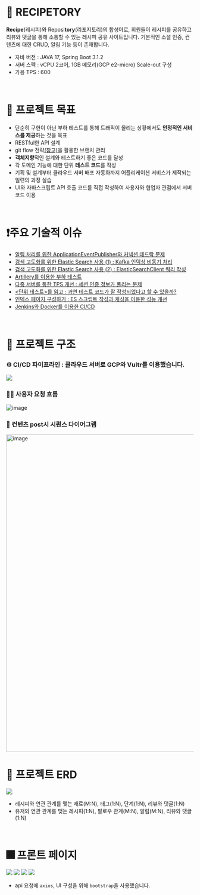 # 🥘 RECIPETORY
**Recipe**(레시피)와 Reposi**tory**(리포지토리)의 합성어로, 회원들이 레시피를 공유하고
리뷰와 댓글을 통해 소통할 수 있는 레시피 공유 사이트입니다. 기본적인 소셜 인증, 컨텐츠에 대한 CRUD,
알림 기능 등이 존재합니다.

- 자바 버전 : JAVA 17, Spring Boot 3.1.2
- 서버 스펙 : vCPU 2코어, 1GB 메모리(GCP e2-micro) Scale-out 구성
- 가용 TPS : 600

<br>

# 🎯 프로젝트 목표

- 단순히 구현이 아닌 부하 테스트를 통해 트래픽이 몰리는 상황에서도 **안정적인 서비스를 제공**하는 것을 목표
- RESTful한 API 설계
- git flow 전략[(참고)](https://techblog.woowahan.com/2553/)을 활용한 브랜치 관리
- **객체지향**적인 설계와 테스트하기 좋은 코드를 달성
- 각 도메인 기능에 대한 단위 **테스트 코드**를 작성
- 기획 및 설계부터 클라우드 서버 배포 자동화까지 어플리케이션 서비스가 제작되는 일련의 과정 실습
- UI와 자바스크립트 API 호출 코드를 직접 작성하여 사용자와 협업자 관점에서 서버 코드 이용

<br>

# ❗️주요 기술적 이슈

- [알림 처리를 위한 ApplicationEventPublisher와 커넥션 데드락 문제](https://buchu-doodle.tistory.com/212)
- [검색 고도화를 위한 Elastic Search 사용 (1) : Kafka 인덱싱 비동기 처리](https://buchu-doodle.tistory.com/213)
- [검색 고도화를 위한 Elastic Search 사용 (2) : ElasticSearchClient 쿼리 작성](https://buchu-doodle.tistory.com/214)
- [Artillery를 이용한 부하 테스트](https://buchu-doodle.tistory.com/210)
- [다중 서버를 통한 TPS 개선 : 세션 인증 정보가 풀리는 문제](https://buchu-doodle.tistory.com/216)
- [<단위 테스트>를 읽고 : 과연 테스트 코드가 잘 작성되었다고 할 수 있을까?](https://buchu-doodle.tistory.com/227)
- [인덱스 페이지 구성하기 : ES 스크립트 작성과 캐싱을 이용한 성능 개선](https://buchu-doodle.tistory.com/215)
- [Jenkins와 Docker를 이용한 CI/CD](https://buchu-doodle.tistory.com/211)

<br>

# 📃 프로젝트 구조

### ⚙️ CI/CD 파이프라인 : 클라우드 서버로 GCP와 Vultr를 이용했습니다.
![](https://img1.daumcdn.net/thumb/R1280x0/?scode=mtistory2&fname=https%3A%2F%2Fblog.kakaocdn.net%2Fdn%2FcwnaGb%2Fbtsv7bKJrIc%2FrMJcBNKkUEUW3Er9KrUD5k%2Fimg.png)

### 👩‍💻 사용자 요청 흐름
![image](https://github.com/f-lab-edu/recipetory/assets/69233405/a40e0a2b-1cb2-4ddb-b213-bcde8845b4f2)

### 📮 컨텐츠 post시 시퀀스 다이어그램
<img width="850" alt="image" src="https://github.com/f-lab-edu/recipetory/assets/69233405/48625317-0db0-4ce4-9f25-3c297fe3ed9d">



<br>


# 💾 프로젝트 ERD
![](https://img1.daumcdn.net/thumb/R1280x0/?scode=mtistory2&fname=https%3A%2F%2Fblog.kakaocdn.net%2Fdn%2Fbq3aCN%2FbtsxgbPAa4r%2F2q34ZuNwFYzk7PcybdpCtk%2Fimg.png)

- 레시피와 연관 관계를 맺는 재료(M:N), 태그(1:N), 단계(1:N), 리뷰와 댓글(1:N)
- 유저와 연관 관계를 맺는 레시피(1:N), 팔로우 관계(M:N), 알림(M:N), 리뷰와 댓글(1:N)

<br>

# 🎆 프론트 페이지
![](https://img1.daumcdn.net/thumb/R1280x0/?scode=mtistory2&fname=https%3A%2F%2Fblog.kakaocdn.net%2Fdn%2FcxjF2i%2Fbtsxq1k7nMG%2FU7IBhVeIsOvOsNDkK9BTXk%2Fimg.png)
![](https://img1.daumcdn.net/thumb/R1280x0/?scode=mtistory2&fname=https%3A%2F%2Fblog.kakaocdn.net%2Fdn%2FbXU8d8%2Fbtsxq34Sl8k%2FCbA61zBvMsSNdRmpLk8tM0%2Fimg.png)
![](https://img1.daumcdn.net/thumb/R1280x0/?scode=mtistory2&fname=https%3A%2F%2Fblog.kakaocdn.net%2Fdn%2FbttNVn%2FbtsxrYWAmuO%2FaDkBcjn7Svmi6qjkMIzxfk%2Fimg.png)
![](https://img1.daumcdn.net/thumb/R1280x0/?scode=mtistory2&fname=https%3A%2F%2Fblog.kakaocdn.net%2Fdn%2FbFbj49%2FbtsxtnhlNn0%2FwuNDv4tsVY1bkvc65rskH1%2Fimg.png)

- api 요청에 `axios`, UI 구성을 위해 `bootstrap`을 사용했습니다.
